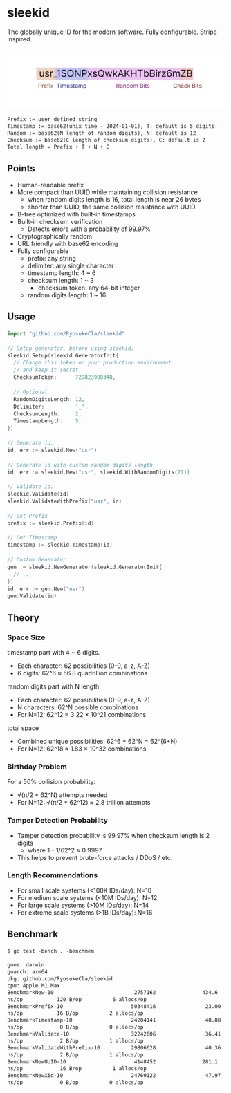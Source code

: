 # sleekid

The globally unique ID for the modern software. Fully configurable. Stripe inspired.

![id format](./id_format.png)

```
Prefix := user defined string
Timestamp := base62(unix time - 2024-01-01), T: default is 5 digits.
Random := base62(N length of random digits), N: default is 12
Checksum := base62(C length of checksum digits), C: default is 2
Total length = Prefix + T + N + C
```

## Points

- Human-readable prefix
- More compact than UUID while maintaining collision resistance
  - when random digits length is 16, total length is near 26 bytes
  - shorter than UUID, the same collision resistance with UUID.
- B-tree optimized with built-in timestamps
- Built-in checksum verification
  - Detects errors with a probability of 99.97%
- Cryptographically random
- URL friendly with base62 encoding
- Fully configurable
  - prefix: any string
  - delimiter: any single character
  - timestamp length: 4 ~ 6
  - checksum length: 1 ~ 3
    - checksum token: any 64-bit integer
  - random digits length: 1 ~ 16

## Usage

```go
import "github.com/RyosukeCla/sleekid"

// Setup generator, before using sleekid.
sleekid.Setup(sleekid.GeneratorInit{
  // Change this token on your production environment.
  // and keep it secret.
  ChecksumToken:      729823908348,

  // Optional
  RandomDigitsLength: 12,
  Delimiter:          '_',
  ChecksumLength:     2,
  TimestampLength:    5,
})

// Generate id.
id, err := sleekid.New("usr")

// Generate id with custom random digits length
id, err := sleekid.New("usr", sleekid.WithRandomDigits(27))

// Validate id.
sleekid.Validate(id)
sleekid.ValidateWithPrefix("usr", id)

// Get Prefix
prefix := sleekid.Prefix(id)

// Get Timestamp
timestamp := sleekid.Timestamp(id)

// Custom Generator
gen := sleekid.NewGenerator(sleekid.GeneratorInit{
  // ...
})
id, err := gen.New("usr")
gen.Validate(id)
```


## Theory

### Space Size

timestamp part with 4 ~ 6 digits.
- Each character: 62 possibilities (0-9, a-z, A-Z)
- 6 digits: 62^6 ≈ 56.8 quadrillion combinations


random digits part with N length

- Each character: 62 possibilities (0-9, a-z, A-Z)
- N characters: 62^N possible combinations
- For N=12: 62^12 ≈ 3.22 × 10^21 combinations

total space
- Combined unique possibilities: 62^6 * 62^N = 62^(6+N)
- For N=12: 62^18 ≈ 1.83 × 10^32 combinations

### Birthday Problem

For a 50% collision probability:
- √(π/2 * 62^N) attempts needed
- For N=12: √(π/2 * 62^12) ≈ 2.8 trillion attempts

### Tamper Detection Probability

- Tamper detection probability is 99.97% when checksum length is 2 digits
  - where 1 - 1/62^2 ≈ 0.9997
- This helps to prevent brute-force attacks / DDoS / etc.

### Length Recommendations

- For small scale systems (<100K IDs/day): N=10
- For medium scale systems (<10M IDs/day): N=12
- For large scale systems (>10M IDs/day): N=14
- For extreme scale systems (>1B IDs/day): N=16

## Benchmark

```
$ go test -bench . -benchmem

goos: darwin
goarch: arm64
pkg: github.com/RyosukeCla/sleekid
cpu: Apple M1 Max
BenchmarkNew-10                          2757162               434.6 ns/op           120 B/op          6 allocs/op
BenchmarkPrefix-10                      50348416                23.00 ns/op           16 B/op          2 allocs/op
BenchmarkTimestamp-10                   24204141                48.88 ns/op            0 B/op          0 allocs/op
BenchmarkValidate-10                    32242606                36.41 ns/op            2 B/op          1 allocs/op
BenchmarkValidateWithPrefix-10          29806628                40.36 ns/op            2 B/op          1 allocs/op
BenchmarkNewUUID-10                      4148452               281.1 ns/op            16 B/op          1 allocs/op
BenchmarkNewXid-10                      24769122                47.97 ns/op            0 B/op          0 allocs/op
```
